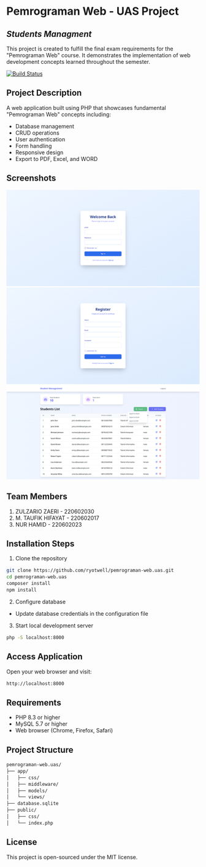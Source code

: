 # Pemrograman Web - UAS Project
## _Students Managment_
This project is created to fulfill the final exam requirements for the "Pemrograman Web" course. It demonstrates the implementation of web development concepts learned throughout the semester.

[![Build Status](https://travis-ci.org/ryotwell/pemrograman-web.uas.svg?branch=master)](https://travis-ci.org/ryotwell/pemrograman-web.uas)

## Project Description

A web application built using PHP that showcases fundamental "Pemrograman Web" concepts including:
- Database management
- CRUD operations
- User authentication
- Form handling
- Responsive design
- Export to PDF, Excel, and WORD

## Screenshots

![Login Page](screenshots/sign-in.png)
![Register Page](screenshots/sign-up.png)
![Dashboard](screenshots/dashboard.png)

## Team Members

1. ZULZARIO ZAERI - 220602030
2. M. TAUFIK HIFAYAT - 220602017 
3. NUR HAMID - 220602023

## Installation Steps

1. Clone the repository
```bash
git clone https://github.com/ryotwell/pemrograman-web.uas.git
cd pemrograman-web.uas
composer install
npm install
```
2. Configure database
- Update database credentials in the configuration file

3. Start local development server
```bash
php -S localhost:8000
```

## Access Application

Open your web browser and visit:
```bash
http://localhost:8000
```

## Requirements

- PHP 8.3 or higher
- MySQL 5.7 or higher
- Web browser (Chrome, Firefox, Safari)

## Project Structure

```bash
pemrograman-web.uas/
├── app/
│   ├── css/
│   ├── middleware/
│   ├── models/
│   └── views/
├── database.sqlite
├── public/
│   ├── css/
│   └── index.php
```

## License

This project is open-sourced under the MIT license.